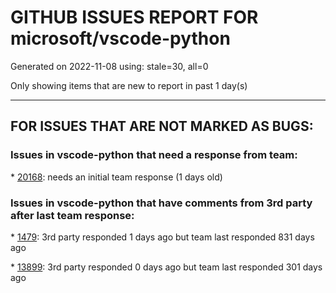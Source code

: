 
# GITHUB ISSUES REPORT FOR microsoft/vscode-python


Generated on 2022-11-08 using: stale=30, all=0


Only showing items that are new to report in past 1 day(s)


---

## FOR ISSUES THAT ARE NOT MARKED AS BUGS:


### Issues in vscode-python that need a response from team:


\* [20168](https://github.com/microsoft/vscode-python/issues/20168 "File name containing special characters(including Chinese characters)  got garbled"): needs an initial team response (1 days old)

### Issues in vscode-python that have comments from 3rd party after last team response:


\* [1479](https://github.com/microsoft/vscode-python/issues/1479 "Change venvFolders to no longer be anchored to the user's home directory"): 3rd party responded 1 days ago but team last responded 831 days ago

\* [13899](https://github.com/microsoft/vscode-python/issues/13899 "Support hiding &quot;private&quot; variables/attributes for auto complete "): 3rd party responded 0 days ago but team last responded 301 days ago

